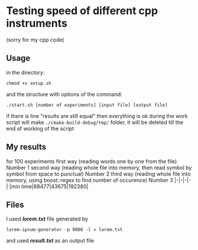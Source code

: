 # Testing speed of different cpp instruments
(sorry for my cpp code)
## Usage
in the directory:
```
chmod +x setup.sh
```
and the structure with options of the command:
```
./start.sh [number of experiments] [input file] [output file]
```
if there is line "results are still equal" then everything is ok
during the work script will make `./cmake-build-debug/tmp/` folder, it will be deleted till the end of working of the script
## My results
for 100 experiments 
first way (reading words one by one from the file) Number 1
second way (reading whole file into memory, then read symbol by symbol from space to punctual) Number 2
third way (reading whole file into memory, using boost::regex to find number of occurence) Number 3
|-|-|-|-|
|min time|68477|43675|192380|

## Files
I used ***lorem.txt*** file generated by 
```
lorem-ipsum-generator -p 9000 -l > lorem.txt
```
and used ***result.txt*** as an output file
